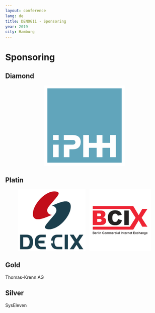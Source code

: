 ```yaml
---
layout: conference
lang: de
title: DENOG11 - Sponsoring
year: 2019
city: Hamburg
---
```

# Sponsoring

## Diamond
<p align="center">
<img src="/images/meetings/denog11/sponsor_iphh.png" height="256"  title="Internet Port Hamburg">
</p>

## Platin
<p align="center">
<img src="/images/meetings/denog11/sponsor_de-cix.png" height="196"  title="DE-CIX"> &nbsp; 
<img src="/images/meetings/denog11/sponsor_bcix.png" height="196"  title="BCIX">
</p>

## Gold
Thomas-Krenn.AG

## Silver
SysEleven